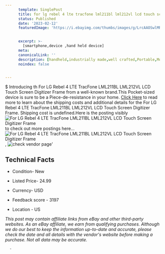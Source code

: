 ```yaml
---
      template: SinglePost
      title: for lg rebel 4 lte tracfone lml211bl lml212vl lcd touch screen digitizer frame
      status: Published
      date: '2023-02-12'
      featuredImage: 'https://i.ebayimg.com/thumbs/images/g/LrcAAOSwlMRhlhnz/s-l225.jpg'
       

      excerpt: >-
        [smartphone,device ,hand held device]
      meta:
      canonicalLink: ''
      description: [handheld,industrially made,well crafted,Portable,Mobile,Compact,Convenient,Lightweight,Maneuverable,Man-portable,Miniature,Carriable,Hand-held,Light,Holdable,Transportable,Mobile device,Pocket-sized,On-the-go,Wireless,Cordless,Compact size,Convenient size, smartphone,device ,hand held device]
      noindex: false
      

---
```

$
      Introducing th For LG Rebel 4 LTE TracFone LML211BL LML212VL LCD Touch Screen Digitizer Frame from a well-known brand.This Pocket-sized device  is sure to be a Piece-de-resistance in your home. [Click Here](https://www.ebay.com/itm/403303279039?hash=item5de6bfa9bf%3Ag%3ALrcAAOSwlMRhlhnz&mkevt=1&mkcid=1&mkrid=711-53200-19255-0&campid=%253CePNCampaignId%253E&customid=%253CreferenceId%253E&toolid=10049) to read more to learn about the shipping costs and additional details for the For LG Rebel 4 LTE TracFone LML211BL LML212VL LCD Touch Screen Digitizer Frame. Shipping cost is undefined.Here is the posting visibly ![For LG Rebel 4 LTE TracFone LML211BL LML212VL LCD Touch Screen Digitizer Frame](https://i.ebayimg.com/thumbs/images/g/LrcAAOSwlMRhlhnz/s-l225.jpg) to check out more postings here... ![For LG Rebel 4 LTE TracFone LML211BL LML212VL LCD Touch Screen Digitizer Frame](https://i.ebayimg.com/images/g/LrcAAOSwlMRhlhnz/s-l960.jpg), ![check vendor page](https://origin-galleryplus.ebayimg.com/ws/web/403303279039_2_0_1/225x225.jpg,https://origin-galleryplus.ebayimg.com/ws/web/403303279039_3_0_1/225x225.jpg,https://origin-galleryplus.ebayimg.com/ws/web/403303279039_4_0_1/225x225.jpg,https://origin-galleryplus.ebayimg.com/ws/web/403303279039_5_0_1/225x225.jpg,https://origin-galleryplus.ebayimg.com/ws/web/403303279039_6_0_1/225x225.jpg)'

      

 ## Technical Facts 



     
      

 - Condition- New 


      

 - Listed Price- 24.99 


      

 - Currency- USD 


      

 - Feedback score - 3197 


      

 - Location - US 


      
      

 *_This post may contain affiliate links from eBay and other third-party websites. As an eBay affiliate, we earn from qualifying purchases. Although we do our best to keep the information up-to-date and accurate, please check the date and all details with the vendor's website before making a purchase. Not all data may be accurate._*




      -
